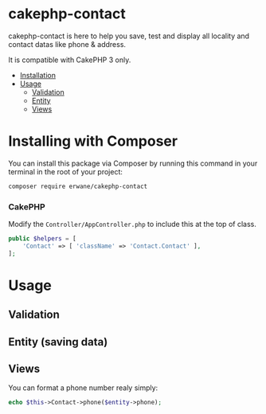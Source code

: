 # cakephp-contact
cakephp-contact is here to help you save, test and display all locality and contact datas like phone & address.

It is compatible with CakePHP 3 only.

- [Installation](#installing-with-composer)
- [Usage](#usage)
    - [Validation](#validation)
    - [Entity](#entity-saving-data)
    - [Views](#views)

# Installing with Composer

You can install this package via Composer by running this command in your terminal in the root of your project:

```bash
composer require erwane/cakephp-contact
```

### CakePHP

Modify the `Controller/AppController.php` to include this at the top of class.

```php
public $helpers = [
    'Contact' => [ 'className' => 'Contact.Contact' ],
];
```

# Usage

## Validation

## Entity (saving data)

## Views
You can format a phone number realy simply:

```php
echo $this->Contact->phone($entity->phone);
```

